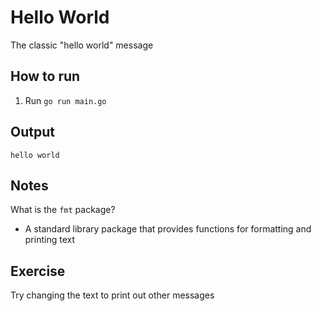 # Hello World

The classic "hello world" message

## How to run

1. Run `go run main.go`

## Output

```
hello world
```

## Notes

What is the `fmt` package?

- A standard library package that provides functions for formatting and printing text

## Exercise

Try changing the text to print out other messages

